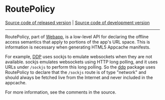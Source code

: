 # RoutePolicy
[Source code of released version](https://github.com/meteor/meteor/tree/master/packages/routepolicy) | [Source code of development version](https://github.com/meteor/meteor/tree/devel/packages/routepolicy)
***

RoutePolicy, part of [Webapp](https://github.com/meteor/meteor/tree/devel/packages/webapp), is a
low-level API for declaring the offline access semantics that apply to
portions of the app's URL space. This is information is necessary when
generating HTML5 Appcache manifests.

For example, [DDP](https://www.meteor.com/ddp) uses sockjs to emulate
websockets when they are not available. sockjs emulates websockets
using HTTP long polling, and it uses URLs under `/sockjs` to perform
this long polling. So the [ddp](https://atmospherejs.com/meteor/ddp)
package uses RoutePolicy to declare that the `/sockjs` route is of
type "network" and should always be fetched live from the Internet and
never included in the appcache.

For more information, see the comments in the source.
